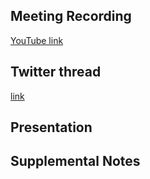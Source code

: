 ## Meeting Recording

[YouTube link](https://youtu.be/14uqmTaDxFM)

## Twitter thread

[link](https://twitter.com/Orthogonal_Lab/status/1497687743517925378)

## Presentation



## Supplemental Notes
